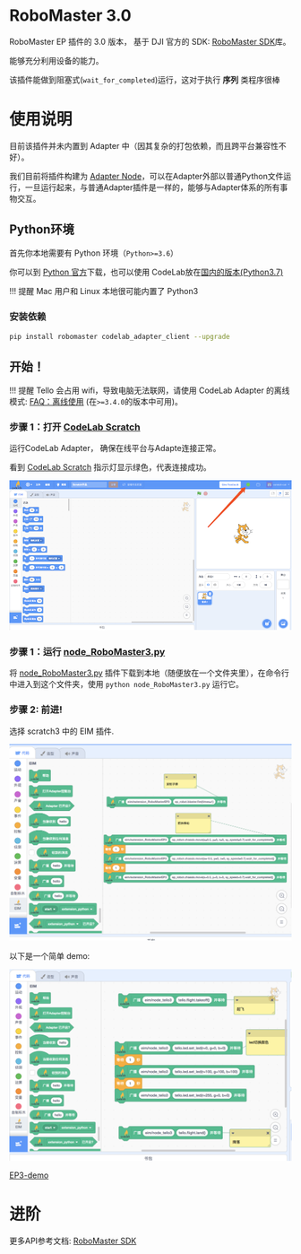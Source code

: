 # RoboMaster 3.0

RoboMaster EP 插件的 3.0 版本， 基于 DJI 官方的 SDK: [RoboMaster SDK](https://robomaster-dev.readthedocs.io/zh_CN/latest/python_sdk/beginner_drone.html)库。

能够充分利用设备的能力。

该插件能做到阻塞式(`wait_for_completed`)运行，这对于执行 **序列** 类程序很棒 

# 使用说明
目前该插件并未内置到 Adapter 中（因其复杂的打包依赖，而且跨平台兼容性不好）。

我们目前将插件构建为 [Adapter Node](https://adapter.codelab.club/dev_guide/Adapter-Node/)，可以在Adapter外部以普通Python文件运行，一旦运行起来，与普通Adapter插件是一样的，能够与Adapter体系的所有事物交互。

## Python环境
首先你本地需要有 Python 环境（`Python>=3.6`）

你可以到 [Python 官方](https://www.python.org/)下载，也可以使用 CodeLab放在[国内的版本(Python3.7)](https://www.codelab.club/blog/2020/08/20/tools#python)

!!! 提醒
    Mac 用户和 Linux 本地很可能内置了 Python3

### 安装依赖
```bash
pip install robomaster codelab_adapter_client --upgrade 
```

## 开始！

!!! 提醒
    Tello 会占用 wifi，导致电脑无法联网，请使用 CodeLab Adapter 的离线模式: [FAQ：离线使用](/user_guide/FAQ/#_6) (在`>=3.4.0`的版本中可用)。


### 步骤 1：打开 [CodeLab Scratch](https://scratch-beta.codelab.club)
运行CodeLab Adapter， 确保在线平台与Adapte连接正常。

看到 [CodeLab Scratch](https://scratch-beta.codelab.club) 指示灯显示绿色，代表连接成功。

![](/img/v2/codelab-scratch3.png)

<!--
下载 [CodeLab Scratch Desktop(离线版)](https://www-old.codelab.club/blog/2020/08/20/tools/)，并运行它。

![](../img/scratch3-home.png)
-->
### 步骤 1：运行 [node_RoboMaster3.py](https://github.com/CodeLabClub/codelab_adapter_extensions/blob/master/nodes_v3/node_RoboMaster3.py)

将 [node_RoboMaster3.py](https://github.com/CodeLabClub/codelab_adapter_extensions/blob/master/nodes_v3/node_RoboMaster3.py) 插件下载到本地（随便放在一个文件夹里），在命令行中进入到这个文件夹，使用 `python node_RoboMaster3.py` 运行它。

### 步骤 2: 前进!

选择 scratch3 中的 EIM 插件.

![](/img/5d73428f71d680cddd91b98012fc90fe.png)

<!--<img width="600px" src="/img/scratch3_tello.png"/>-->

以下是一个简单 demo: 

![](/img/d5f48154f5c40003eeb416137b1055ad.png)


[EP3-demo](https://scratch-beta.codelab.club/?sb3url=https://adapter.codelab.club/sb3/ep3-demo.sb3)


<!--![](/img/870f31bff87dc33c9640280c786ca483.png)-->

<!--<img width="600px" src="/img/46f87c6602288de4df896243fc87a3dc.png"/>-->


# 进阶

更多API参考文档: [RoboMaster SDK](https://robomaster-dev.readthedocs.io/zh_CN/latest/python_sdk/beginner_drone.html)